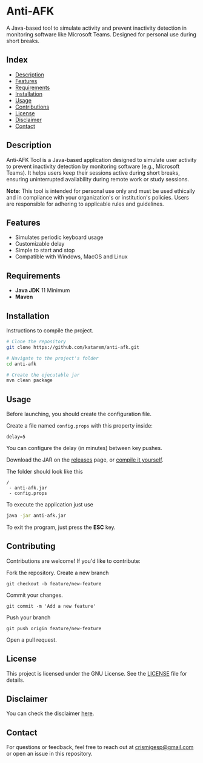 # Anti-AFK

A Java-based tool to simulate activity and prevent inactivity detection in monitoring software like Microsoft Teams. Designed for personal use during short breaks.

## Index

- [Description](#description)
- [Features](#features)
- [Requirements](#requirements)
- [Installation](#installation)
- [Usage](#usage)
- [Contributions](#contributions)
- [License](#license)
- [Disclaimer](#disclaimer)
- [Contact](#contact)

## Description

Anti-AFK Tool is a Java-based application designed to simulate user activity to prevent inactivity detection by monitoring software (e.g., Microsoft Teams). It helps users keep their sessions active during short breaks, ensuring uninterrupted availability during remote work or study sessions.

**Note**: This tool is intended for personal use only and must be used ethically and in compliance with your organization's or institution's policies. Users are responsible for adhering to applicable rules and guidelines.

## Features

- Simulates periodic keyboard usage
- Customizable delay
- Simple to start and stop
- Compatible with Windows, MacOS and Linux

## Requirements
- **Java JDK** 11 Minimum
- **Maven**

## Installation

Instructions to compile the project.

```bash
# Clone the repository
git clone https://github.com/katarem/anti-afk.git

# Navigate to the project's folder
cd anti-afk

# Create the ejecutable jar
mvn clean package
```

## Usage

Before launching, you should create the configuration file.

Create a file named ```config.props``` with this property inside:
```
delay=5
```
You can configure the delay (in minutes) between key pushes.

Download the JAR on the [releases](https://github.com/katarem/anti-afk/releases) page, or [compile it yourself](#installation).

The folder should look like this
```
/
 - anti-afk.jar
 - config.props
```

To execute the application just use

```bash
java -jar anti-afk.jar
```


To exit the program, just press the **ESC** key.


## Contributing
Contributions are welcome! If you'd like to contribute:

Fork the repository.
Create a new branch
```git
git checkout -b feature/new-feature
```
Commit your changes.
```
git commit -m 'Add a new feature'
```
Push your branch
```
git push origin feature/new-feature
```
Open a pull request.

## License

This project is licensed under the GNU License. See the [LICENSE](./LICENSE) file for details.

## Disclaimer

You can check the disclaimer [here](https://www.termsfeed.com/live/030ad99e-8df1-484b-97c8-ea2bee0bad24).

## Contact

For questions or feedback, feel free to reach out at crismigesp@gmail.com or open an issue in this repository.